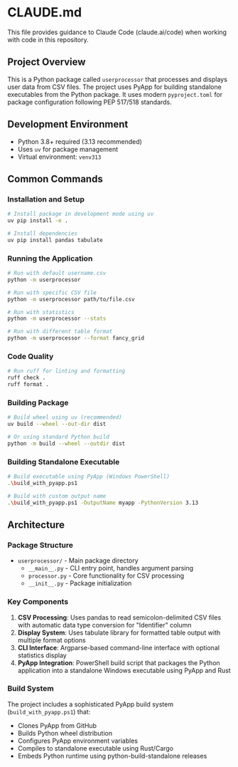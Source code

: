 # CLAUDE.md

This file provides guidance to Claude Code (claude.ai/code) when working with code in this repository.

## Project Overview

This is a Python package called `userprocessor` that processes and displays user data from CSV files. The project uses PyApp for building standalone executables from the Python package. It uses modern `pyproject.toml` for package configuration following PEP 517/518 standards.

## Development Environment

- Python 3.8+ required (3.13 recommended)
- Uses `uv` for package management
- Virtual environment: `venv313`

## Common Commands

### Installation and Setup
```bash
# Install package in development mode using uv
uv pip install -e .

# Install dependencies
uv pip install pandas tabulate
```

### Running the Application
```bash
# Run with default username.csv
python -m userprocessor

# Run with specific CSV file
python -m userprocessor path/to/file.csv

# Run with statistics
python -m userprocessor --stats

# Run with different table format
python -m userprocessor --format fancy_grid
```

### Code Quality
```bash
# Run ruff for linting and formatting
ruff check .
ruff format .
```

### Building Package
```bash
# Build wheel using uv (recommended)
uv build --wheel --out-dir dist

# Or using standard Python build
python -m build --wheel --outdir dist
```

### Building Standalone Executable
```bash
# Build executable using PyApp (Windows PowerShell)
.\build_with_pyapp.ps1

# Build with custom output name
.\build_with_pyapp.ps1 -OutputName myapp -PythonVersion 3.13
```

## Architecture

### Package Structure
- `userprocessor/` - Main package directory
  - `__main__.py` - CLI entry point, handles argument parsing
  - `processor.py` - Core functionality for CSV processing
  - `__init__.py` - Package initialization

### Key Components
1. **CSV Processing**: Uses pandas to read semicolon-delimited CSV files with automatic data type conversion for "Identifier" column
2. **Display System**: Uses tabulate library for formatted table output with multiple format options
3. **CLI Interface**: Argparse-based command-line interface with optional statistics display
4. **PyApp Integration**: PowerShell build script that packages the Python application into a standalone Windows executable using PyApp and Rust

### Build System
The project includes a sophisticated PyApp build system (`build_with_pyapp.ps1`) that:
- Clones PyApp from GitHub
- Builds Python wheel distribution
- Configures PyApp environment variables
- Compiles to standalone executable using Rust/Cargo
- Embeds Python runtime using python-build-standalone releases